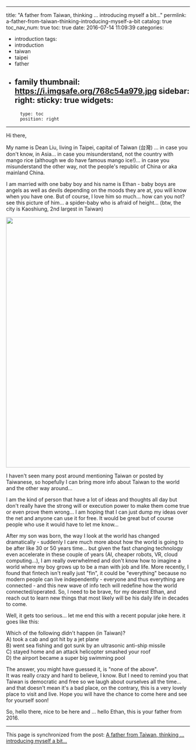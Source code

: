 
---
title: "A father from Taiwan, thinking ... introducing myself a bit..."
permlink: a-father-from-taiwan-thinking-introducing-myself-a-bit
catalog: true
toc_nav_num: true
toc: true
date: 2016-07-14 11:09:39
categories:
- introduction
tags:
- introduction
- taiwan
- taipei
- father
- family
thumbnail: https://i.imgsafe.org/768c54a979.jpg
sidebar:
    right:
        sticky: true
widgets:
    -
        type: toc
        position: right
---


<html>
<p>Hi there,</p>
<p>My name is Dean Liu, living in Taipei, capital of Taiwan (台灣) ... in case you don't know, in Asia... in case you misunderstand, not the country with mango rice (although we do have famous mango ice!)... in case you misunderstand the other way, not the people's republic of China or aka mainland China.</p>
<p>I am married with one baby boy and his name is Ethan - baby boys are angels as well as devils depending on the moods they are at, you will know when you have one. But of course, I love him so much... how can you not? see this picture of him... a spider-baby who is afraid of height...&nbsp;(btw, the city is Kaoshiung, 2nd largest in Taiwan)</p>
<p><img src="https://i.imgsafe.org/768c54a979.jpg" width="913" height="685"/></p>
<p>I haven't seen many post around mentioning Taiwan or posted by Taiwanese, so hopefully I can bring more info about Taiwan to the world and the other way around...&nbsp;</p>
<p>I am the kind of person that have a lot of ideas and thoughts all day but don't really have the strong will or execution power to make them come true or even prove them wrong... I am hoping that I can just dump my ideas over the net and anyone can use it for free. It would be great but of course people who use it would have to let me know...&nbsp;</p>
<p>After my son was born, the way I look at the world has changed dramatically - suddenly I care much more about how the world is going to be after like 30 or 50 years time... but given the fast changing technology even accelerate in these couple of years (AI, cheaper robots, VR, cloud computing...), I am really overwhelmed and don't know how to imagine a world where my boy grows up to be a man with job and life. More recently, I found that fintech isn't really just "fin", it could be "everything" because no modern people can live independently - everyone and thus everything are connected - and this new wave of info tech will redefine how the world connected/operated. So, I need to be brave, for my dearest Ethan, and reach out to learn new things that most likely will be his daily life in decades to come.</p>
<p>Well, it gets too serious... let me end this with a recent popular joke here. it goes like this:</p>
<p>Which of the following didn't happen (in Taiwan)?<br>
A) took a cab and got hit by a jet plane<br>
B) went sea fishing and got sunk by an ultrasonic anti-ship missile<br>
C) stayed home and an attack helicopter smashed your roof <br>
D) the airport became a super big swimming pool</p>
<p>The answer, you might have guessed it, is "none of the above". <br>
It was really crazy and hard to believe, I know. But I need to remind you that Taiwan is democratic and free so we laugh about ourselves all the time... and that doesn't mean it's a bad place, on the contrary, this is a very lovely place to visit and live. Hope you will have the chance to come here and see for yourself soon!</p>
<p>So, hello there, nice to be here and ... hello Ethan, this is your father from 2016.</p>
</html>

- - -

This page is synchronized from the post: [A father from Taiwan, thinking ... introducing myself a bit...](https://steemit.com/@deanliu/a-father-from-taiwan-thinking-introducing-myself-a-bit)
